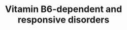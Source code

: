 ---
annotations:
- id: PW:0000013
  parent: disease pathway
  type: Pathway Ontology
  value: disease pathway
- id: PW:0001881
  parent: disease pathway
  type: Pathway Ontology
  value: hypophosphatasia pathway
- id: DOID:0110914
  parent: genetic disease
  type: Disease Ontology
  value: infantile hypophosphatasia
- id: PW:0000073
  parent: classic metabolic pathway
  type: Pathway Ontology
  value: lysine degradation pathway
- id: DOID:0110915
  parent: genetic disease
  type: Disease Ontology
  value: childhood hypophosphatasia
- id: DOID:0080543
  parent: genetic disease
  type: Disease Ontology
  value: hyperprolinemia type 2
- id: PW:0000138
  parent: classic metabolic pathway
  type: Pathway Ontology
  value: vitamin B6 metabolic pathway
- id: DOID:0080768
  parent: central nervous system disease
  type: Disease Ontology
  value: pyridoxine-dependent epilepsy
- id: PW:0001932
  parent: disease pathway
  type: Pathway Ontology
  value: hyperprolinemia type II pathway
- id: DOID:0111329
  parent: genetic disease
  type: Disease Ontology
  value: pyridoxamine 5'-phosphate oxidase deficiency
- id: DOID:0080769
  parent: central nervous system disease
  type: Disease Ontology
  value: early-onset vitamin B6-dependent epilepsy
- id: DOID:1826
  parent: central nervous system disease
  type: Disease Ontology
  value: epilepsy
- id: DOID:14213
  parent: genetic disease
  type: Disease Ontology
  value: hypophosphatasia
- id: CL:0002319
  parent: animal cell
  type: Cell Type Ontology
  value: neural cell
- id: PW:0001079
  parent: classic metabolic pathway
  type: Pathway Ontology
  value: proline metabolic pathway
authors:
- Lisaaheld
- DeSl
- Egonw
- Khanspers
- IreneHemel
- Mkutmon
- Fehrhart
- Susan
- Marvin M2
- Finterly
communities:
- Diseases
- IEM
- RareDiseases
description: 'Vitamine B6 is absorbed in different vitamers, which undergo several
  (de)phosphorylation steps, to be able to pas the blood-brain barrier. Within the
  brain, PLP (Pyridoxal-P) is the only active cofactor for intracellular enzyme reactions.
  PLP catalyses over 100 reactions, mainly related to amino acids and neurotransmitter
  metabolism. Bold lines in the Figure show how the major source of PLP is divided
  in the body. A number of genetic defects have been identified as the underlying
  cause of vitamine B6 dependent epilepsies, particularly occurring in the neonatal
  life stage, which could lead to irreversible brain damage or could be fatal.  The
  disorders related to this pathway can be divided in two categories: reduced production/availability
  of PLP or inactivation of PLP by formation of Knoevenagel products. Specific biomarkers
  from urine, plasma or Cerebral Spinal Fluid (CSF) exist to distinguish the disorders.
  Oral treatment with PL or PLP is available, as well as intrauterine treatment with
  vitamine B6 for mothers in the early stages of pregnancy.  This pathway was inspired
  by Ed. 5 Chapter 34 of the book of Blau (ISBN 9783030677268) (ed.4 Chapter 11).'
last-edited: 2023-01-18
ndex: f827d924-8b69-11eb-9e72-0ac135e8bacf
organisms:
- Homo sapiens
redirect_from:
- /index.php/Pathway:WP4228
- /instance/WP4228
- /instance/WP4228_r124956
revision: r124956
schema-jsonld:
- '@context': https://schema.org/
  '@id': https://wikipathways.github.io/pathways/WP4228.html
  '@type': Dataset
  creator:
    '@type': Organization
    name: WikiPathways
  description: 'Vitamine B6 is absorbed in different vitamers, which undergo several
    (de)phosphorylation steps, to be able to pas the blood-brain barrier. Within the
    brain, PLP (Pyridoxal-P) is the only active cofactor for intracellular enzyme
    reactions. PLP catalyses over 100 reactions, mainly related to amino acids and
    neurotransmitter metabolism. Bold lines in the Figure show how the major source
    of PLP is divided in the body. A number of genetic defects have been identified
    as the underlying cause of vitamine B6 dependent epilepsies, particularly occurring
    in the neonatal life stage, which could lead to irreversible brain damage or could
    be fatal.  The disorders related to this pathway can be divided in two categories:
    reduced production/availability of PLP or inactivation of PLP by formation of
    Knoevenagel products. Specific biomarkers from urine, plasma or Cerebral Spinal
    Fluid (CSF) exist to distinguish the disorders. Oral treatment with PL or PLP
    is available, as well as intrauterine treatment with vitamine B6 for mothers in
    the early stages of pregnancy.  This pathway was inspired by Ed. 5 Chapter 34
    of the book of Blau (ISBN 9783030677268) (ed.4 Chapter 11).'
  keywords:
  - 2-keto 6-aminocaproic acid
  - ALPL
  - Antiquitin
  - L-lysine
  - L-proline
  - P5C
  - P5C dehydrogenase
  - P6C
  - PIGV anchor
  - PK
  - PLP
  - PLPBP
  - PNPO
  - Pipecolic acid
  - Pyridoxal-P
  - Pyridoxine
  - Pyridoxine-P
  - Saccharopine
  - Vitamin B6
  - alpha aminoadipic acid
  - alpha aminoadipic semialdehyde
  - glutamic acid
  - glutamic semialdehyde
  - piperideine-2-carboxylate
  - pyridoxal
  - pyridoxamine
  - pyridoxamine-p
  - pyridoxine-glucoside
  license: CC0
  name: Vitamin B6-dependent and responsive disorders
seo: CreativeWork
title: Vitamin B6-dependent and responsive disorders
wpid: WP4228
---